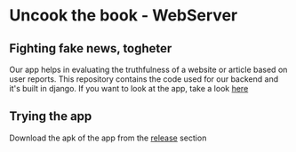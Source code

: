 # Uncook the book - WebServer

## Fighting fake news, togheter
Our app helps in evaluating the truthfulness of a website or article based on user reports. This repository contains the code used for our backend and it's built in django. If you want to look at the app, take a look [here](https://github.com/UncookTheBook/AndroidApp)

## Trying the app
Download the apk of the app from the [release](https://github.com/UncookTheBook/AndroidApp/releases) section
